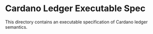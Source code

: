 Cardano Ledger Executable Spec
===

This directory contains an executable specification of Cardano ledger semantics.
